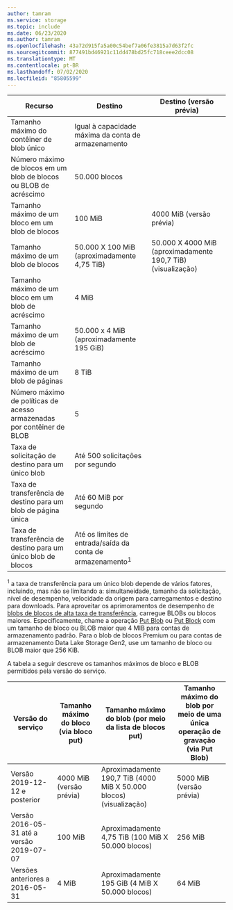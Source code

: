 ```yaml
---
author: tamram
ms.service: storage
ms.topic: include
ms.date: 06/23/2020
ms.author: tamram
ms.openlocfilehash: 43a72d915fa5a00c54bef7a06fe3815a7d63f2fc
ms.sourcegitcommit: 877491bd46921c11dd478bd25fc718ceee2dcc08
ms.translationtype: MT
ms.contentlocale: pt-BR
ms.lasthandoff: 07/02/2020
ms.locfileid: "85805599"
---
```

| Recurso | Destino | Destino (versão prévia) |
|-|-|-|
| Tamanho máximo do contêiner de blob único | Igual à capacidade máxima da conta de armazenamento |  |
| Número máximo de blocos em um blob de blocos ou BLOB de acréscimo | 50.000 blocos |  |
| Tamanho máximo de um bloco em um blob de blocos | 100 MiB | 4000 MiB (versão prévia) |
| Tamanho máximo de um blob de blocos | 50.000 X 100 MiB (aproximadamente 4,75 TiB) | 50.000 X 4000 MiB (aproximadamente 190,7 TiB) (visualização) |
| Tamanho máximo de um bloco em um blob de acréscimo | 4 MiB |  |
| Tamanho máximo de um blob de acréscimo | 50.000 x 4 MiB (aproximadamente 195 GiB) |  |
| Tamanho máximo de um blob de páginas | 8 TiB |  |
| Número máximo de políticas de acesso armazenadas por contêiner de BLOB | 5 |  |
| Taxa de solicitação de destino para um único blob | Até 500 solicitações por segundo |  |
| Taxa de transferência de destino para um blob de página única | Até 60 MiB por segundo |  |
| Taxa de transferência de destino para um único blob de blocos | Até os limites de entrada/saída da conta de armazenamento<sup>1</sup> |  |

<sup>1</sup> a taxa de transferência para um único blob depende de vários fatores, incluindo, mas não se limitando a: simultaneidade, tamanho da solicitação, nível de desempenho, velocidade da origem para carregamentos e destino para downloads. Para aproveitar os aprimoramentos de desempenho de [blobs de blocos de alta taxa de transferência](https://azure.microsoft.com/blog/high-throughput-with-azure-blob-storage/), carregue BLOBs ou blocos maiores. Especificamente, chame a operação [Put Blob](/rest/api/storageservices/put-blob) ou [Put Block](/rest/api/storageservices/put-block) com um tamanho de bloco ou BLOB maior que 4 MIB para contas de armazenamento padrão. Para o blob de blocos Premium ou para contas de armazenamento Data Lake Storage Gen2, use um tamanho de bloco ou BLOB maior que 256 KiB.

A tabela a seguir descreve os tamanhos máximos de bloco e BLOB permitidos pela versão do serviço.

| Versão do serviço | Tamanho máximo do bloco (via bloco put) | Tamanho máximo do blob (por meio da lista de blocos put) | Tamanho máximo do blob por meio de uma única operação de gravação (via Put Blob) |
|-|-|-|-|
| Versão 2019-12-12 e posterior | 4000 MiB (versão prévia) | Aproximadamente 190,7 TiB (4000 MiB X 50.000 blocos) (visualização) | 5000 MiB (versão prévia) |
| Versão 2016-05-31 até a versão 2019-07-07 | 100 MiB | Aproximadamente 4,75 TiB (100 MiB X 50.000 blocos) | 256 MiB |
| Versões anteriores a 2016-05-31 | 4 MiB | Aproximadamente 195 GiB (4 MiB X 50.000 blocos) | 64 MiB |
